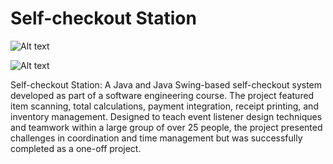 # Self-checkout Station

![Alt text](https://i.imgur.com/eGhaige.png)


![Alt text](https://i.imgur.com/23MEaa2.png)


Self-checkout Station: A Java and Java Swing-based self-checkout system developed as part of a software engineering course. The project featured item scanning, total calculations, payment integration, receipt printing, and inventory management. Designed to teach event listener design techniques and teamwork within a large group of over 25 people, the project presented challenges in coordination and time management but was successfully completed as a one-off project.
